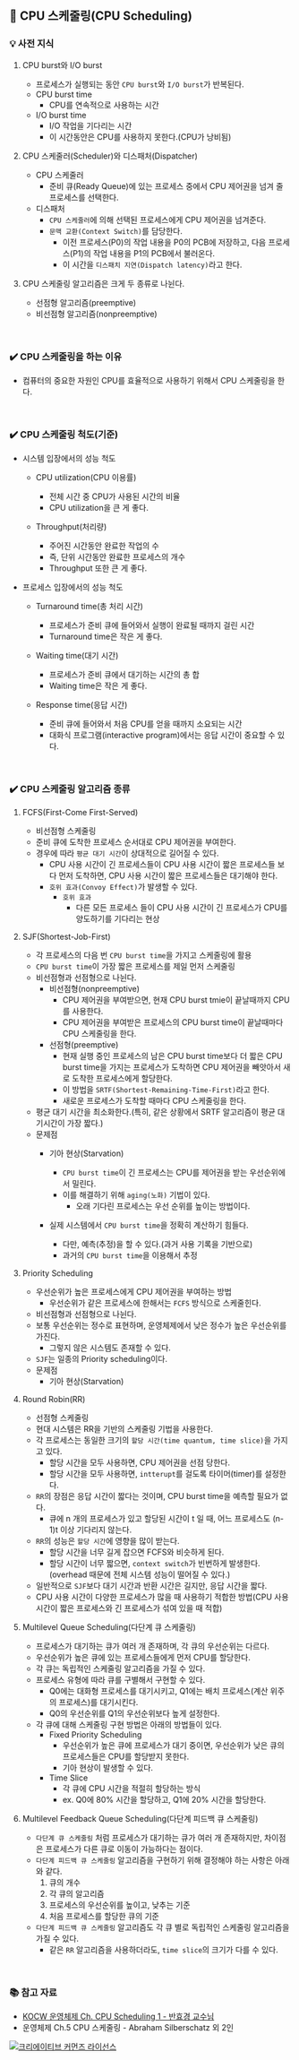 ## 📌 CPU 스케줄링(CPU Scheduling)

### 💡 사전 지식
1. CPU burst와 I/O burst
    - 프로세스가 실행되는 동안 `CPU burst`와 `I/O burst`가 반복된다.
    - CPU burst time
        - CPU를 연속적으로 사용하는 시간
    - I/O burst time
        - I/O 작업을 기다리는 시간
        - 이 시간동안은 CPU를 사용하지 못한다.(CPU가 낭비됨)

2. CPU 스케줄러(Scheduler)와 디스패처(Dispatcher)
    - CPU 스케줄러
        - 준비 큐(Ready Queue)에 있는 프로세스 중에서 CPU 제어권을 넘겨 줄 프로세스를 선택한다.
    - 디스패처
        - `CPU 스케줄러`에 의해 선택된 프로세스에게 CPU 제어권을 넘겨준다.
        - `문맥 교환(Context Switch)`를 담당한다.
            - 이전 프로세스(P0)의 작업 내용을 P0의 PCB에 저장하고, 다음 프로세스(P1)의 작업 내용을 P1의 PCB에서 불러온다.
            - 이 시간을 `디스패치 지연(Dispatch latency)`라고 한다.

3. CPU 스케줄링 알고리즘은 크게 두 종류로 나뉜다.
    - 선점형 알고리즘(preemptive)
    - 비선점형 알고리즘(nonpreemptive)

<br>

### ✔️ CPU 스케줄링을 하는 이유
- 컴퓨터의 중요한 자원인 CPU를 효율적으로 사용하기 위해서 CPU 스케줄링을 한다.

<br>

### ✔️ CPU 스케줄링 척도(기준)
- 시스템 입장에서의 성능 척도
    - CPU utilization(CPU 이용률)
        - 전체 시간 중 CPU가 사용된 시간의 비율
        - CPU utilization을 큰 게 좋다.
    
    - Throughput(처리량)
        - 주어진 시간동안 완료한 작업의 수
        - 즉, 단위 시간동안 완료한 프로세스의 개수
        - Throughput 또한 큰 게 좋다.

- 프로세스 입장에서의 성능 척도
    - Turnaround time(총 처리 시간)
        - 프로세스가 준비 큐에 들어와서 실행이 완료될 때까지 걸린 시간
        - Turnaround time은 작은 게 좋다.
    
    - Waiting time(대기 시간)
        - 프로세스가 준비 큐에서 대기하는 시간의 총 합
        - Waiting time은 작은 게 좋다.

    - Response time(응답 시간)
        - 준비 큐에 들어와서 처음 CPU를 얻을 때까지 소요되는 시간
        - 대화식 프로그램(interactive program)에서는 응답 시간이 중요할 수 있다.

<br>

### ✔️ CPU 스케줄링 알고리즘 종류
1. FCFS(First-Come First-Served)
    - 비선점형 스케줄링
    - 준비 큐에 도착한 프로세스 순서대로 CPU 제어권을 부여한다.
    - 경우에 따라 `평균 대기 시간`이 상대적으로 길어질 수 있다.
        - CPU 사용 시간이 긴 프로세스들이 CPU 사용 시간이 짧은 프로세스들 보다 먼저 도착하면, CPU 사용 시간이 짧은 프로세스들은 대기해야 한다.
        - `호위 효과(Convoy Effect)`가 발생할 수 있다.
            - `호위 효과`
                - 다른 모든 프로세스 들이 CPU 사용 시간이 긴 프로세스가 CPU를 양도하기를 기다리는 현상
            
2. SJF(Shortest-Job-First)
    - 각 프로세스의 다음 번 `CPU burst time`을 가지고 스케줄링에 활용
    - `CPU burst time`이 가장 짧은 프로세스를 제일 먼저 스케줄링
    - 비선점형과 선점형으로 나뉜다.
        - 비선점형(nonpreemptive)
            - CPU 제어권을 부여받으면, 현재 CPU burst tmie이 끝날때까지 CPU를 사용한다.
            - CPU 제어권을 부여받은 프로세스의 CPU burst time이 끝날때마다 CPU 스케줄링을 한다.
        - 선점형(preemptive)
            - 현재 실행 중인 프로세스의 남은 CPU burst time보다 더 짧은 CPU burst time을 가지는 프로세스가 도착하면 CPU 제어권을 빼앗아서 새로 도착한 프로세스에게 할당한다.
            - 이 방법을 `SRTF(Shortest-Remaining-Time-First)`라고 한다.
            - 새로운 프로세스가 도착할 때마다 CPU 스케줄링을 한다.
    - 평균 대기 시간을 최소화한다.(특히, 같은 상황에서 SRTF 알고리즘이 평균 대기시간이 가장 짧다.)
    - 문제점
        - 기아 현상(Starvation)
            - `CPU burst time`이 긴 프로세스는 CPU를 제어권을 받는 우선순위에서 밀린다.
            - 이를 해결하기 위해 `aging(노화)` 기법이 있다.
                - 오래 기다린 프로세스는 우선 순위를 높이는 방법이다.

        - 실제 시스템에서 `CPU burst time`을 정확히 계산하기 힘들다.
            - 다만, 예측(추정)을 할 수 있다.(과거 사용 기록을 기반으로)
            - 과거의 `CPU burst time`을 이용해서 추정

3. Priority Scheduling
    - 우선순위가 높은 프로세스에게 CPU 제어권을 부여하는 방법
        - 우선순위가 같은 프로세스에 한해서는 `FCFS` 방식으로 스케줄힌다.
    - 비선점형과 선점형으로 나뉜다.
    - 보통 우선순위는 정수로 표현하며, 운영체제에서 낮은 정수가 높은 우선순위를 가진다.
        - 그렇지 않은 시스템도 존재할 수 있다.
    - `SJF`는 일종의 Priority scheduling이다.
    - 문제점
        - 기아 현상(Starvation)

4. Round Robin(RR)
    - 선점형 스케줄링
    - 현대 시스템은 RR을 기반의 스케줄링 기법을 사용한다.
    - 각 프로세스는 동일한 크기의 `할당 시간(time quantum, time slice)`을 가지고 있다.
        - 할당 시간을 모두 사용하면, CPU 제어권을 선점 당한다.
        - 할당 시간을 모두 사용하면, `intterupt`를 걸도록 타이머(timer)를 설정한다.
    - `RR`의 장점은 응답 시간이 짧다는 것이며, CPU burst time을 예측할 필요가 없다.
        - 큐에 n 개의 프로세스가 있고 할당된 시간이 t 일 때, 어느 프로세스도 (n-1)t 이상 기다리지 않는다.
    - `RR`의 성능은 `할당 시간`에 영향을 많이 받는다.
        - 할당 시간을 너무 길게 잡으면 FCFS와 비슷하게 된다.
        - 할당 시간이 너무 짧으면, `context switch`가 빈번하게 발생한다.(overhead 때문에 전체 시스템 성능이 떨어질 수 있다.)
    - 일반적으로 `SJF`보다 대기 시간과 반환 시간은 길지만, 응답 시간을 짧다.
    - CPU 사용 시간이 다양한 프로세스가 많을 때 사용하기 적합한 방법(CPU 사용시간이 짧은 프로세스와 긴 프로세스가 섞여 있을 때 적합)

5. Multilevel Queue Scheduling(다단계 큐 스케줄링)
    - 프로세스가 대기하는 큐가 여러 개 존재하며, 각 큐의 우선순위는 다르다.
    - 우선순위가 높은 큐에 있는 프로세스들에게 먼저 CPU를 할당한다.
    - 각 큐는 독립적인 스케줄링 알고리즘을 가질 수 있다.
    - 프로세스 유형에 따라 큐를 구별해서 구현할 수 있다.
        - Q0에는 대화형 프로세스를 대기시키고, Q1에는 배치 프로세스(계산 위주의 프로세스)를 대기시킨다.
        - Q0의 우선순위를 Q1의 우선순위보다 높게 설정한다.
    - 각 큐에 대해 스케줄링 구현 방법은 아래의 방법들이 있다.
        - Fixed Priority Scheduling
            - 우선순위가 높은 큐에 프로세스가 대기 중이면, 우선순위가 낮은 큐의 프로세스들은 CPU를 할당받지 못한다.
            - 기아 현상이 발생할 수 있다.
        - Time Slice
            - 각 큐에 CPU 시간을 적절히 할당하는 방식
            - ex. Q0에 80% 시간을 할당하고, Q1에 20% 시간을 할당한다.

6. Multilevel Feedback Queue Scheduling(다단계 피드백 큐 스케줄링)
    - `다단계 큐 스케줄링` 처럼 프로세스가 대기하는 큐가 여러 개 존재하지만, 차이점은 프로세스가 다른 큐로 이동이 가능하다는 점이다.
    - `다단계 피드백 큐 스케줄링` 알고리즘을 구현하기 위해 결정해야 하는 사항은 아래와 같다.
        1. 큐의 개수
        2. 각 큐의 알고리즘
        3. 프로세스의 우선순위를 높이고, 낮추는 기준
        4. 처음 프로세스를 할당한 큐의 기준
    - `다단계 피드백 큐 스케줄링` 알고리즘도 각 큐 별로 독립적인 스케줄링 알고리즘을 가질 수 있다.
        - 같은 `RR` 알고리즘을 사용하더라도, `time slice`의 크기가 다를 수 있다.

<br>

### 📚 참고 자료
- [KOCW 운영체제 Ch. CPU Scheduling 1 - 반효경 교수님](http://www.kocw.net/home/search/kemView.do?kemId=1046323)
- 운영체제 Ch.5 CPU 스케줄링 - Abraham Silberschatz 외 2인

<a rel="license" href="http://creativecommons.org/licenses/by-nc-sa/4.0/">
  <img alt="크리에이티브 커먼즈 라이선스" style="border-width:0" src="https://i.creativecommons.org/l/by-nc-sa/4.0/88x31.png" />
</a>
